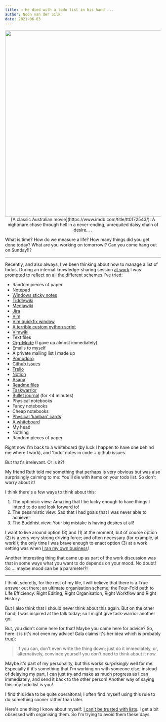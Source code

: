 ```yaml
---
title: ☐ He died with a todo list in his hand ...
author: Noon van der Silk
date: 2021-06-03
---
```


<center>
<img width="600" src="/images/todo-list.png"/>
<br />
[A classic Australian
movie](https://www.imdb.com/title/tt0172543/):
A nightmare chase through hell in a never-ending, unrequited daisy chain of
desire...  .
</center>

What is time? How do we measure a life? How many things did you get done
today? What are you working on tomorrow!? Can you come hang out on Sunday!!?

---

Recently, and also always, I've been thinking about how to manage a list of
todos. During an internal knowledge-sharing session [at
work](https://www.tweag.io/) I was prompted to reflect on all the different
schemes I've tried:

- Random pieces of paper
- [Notepad](https://en.wikipedia.org/wiki/Microsoft_Notepad)
- [Windows sticky notes](https://www.youtube.com/watch?v=fZj0WLxj-T0)
- [Tiddlywiki](https://tiddlywiki.com/)
- [Mediawiki](https://www.mediawiki.org/wiki/MediaWiki)
- [Jira](https://en.wikipedia.org/wiki/Jira_(software))
- [Vim](https://www.vim.org/)
- [Vim quickfix window](https://github.com/romainl/vim-qf)
- [A terrible custom python script](https://github.com/silky/utils/tree/master/find-todo)
- [Vimwiki](https://github.com/vimwiki/vimwiki)
- Text files
- [Org-Mode](https://orgmode.org/) (I gave up almost immediately)
- Emails to myself
- A private mailing list I made up
- [Pomodoro](https://en.wikipedia.org/wiki/Pomodoro_Technique)
- [Github issues](https://github.com/silky/ideas/issues)
- [Trello](https://en.wikipedia.org/wiki/Trello)
- [Notion](https://www.notion.so/)
- [Asana](https://asana.com/)
- [Readme files](https://en.wikipedia.org/wiki/README)
- [Taskwarrior](https://taskwarrior.org/)
- [Bullet journal](https://bulletjournal.com/pages/learn) (for <4 minutes)
- Physical notebooks
- Fancy notebooks
- Cheap notebooks
- [Physical 'kanban' cards](https://en.wikipedia.org/wiki/Kanban_board)
- [A whiteboard](https://github.com/silky/ideas#complete)
- My head
- Nothing
- Random pieces of paper

Right now I'm back to a whiteboard (by luck I happen to have one behind me
where I work), and 'todo' notes in code + github issues.

But that's irrelevant. Or is it?!

My friend Ruth told me something that perhaps is very obvious but was also
surprisingly calming to me: You'll die with items on your todo list. So don't
worry about it!

I think there's a few ways to think about this:

1. The optimisic view: Amazing that I be lucky enough to have things I intend
   to do and look forward to!
2. The pessimistic view: Sad that I had goals that I was never able to
   achieve!
3. The Buddhist view: Your big mistake is having desires at all!

I want to live around option (3) and (1) at the moment, but of course option
(2) is a very very strong driving force; and often necessary (for example, at
work!); the only time I was brave enough to enact option (3) at a work
setting was when [I ran my own
business](https://braneshop.com.au/posts/Braneshop-A-Living-Business-Part-1.html)!

Another interesting thing that came up as part of the work discussion was that
in some ways what you want to do depends on your mood. No doubt! So ... maybe
mood can be a parameter?!

---

I think, secretly, for the rest of my life, I will believe that there is a True
answer out there; an ultimate organisation scheme; the Four-Fold path to Life
Efficiency: Right Editing, Right Organisation, Right Workflow and Right
History.

But I also think that I should never think about this again. But on the other
hand, I was inspired at the talk today; so I might give task-warrior another
go.

But, you didn't come here for that! Maybe you came here for advice? So, here
it is (it's not even my advice! Gala claims it's her idea which is probably
true):

> If you can, don't even write the thing down; just do it immediately, or,
> alternatively, convince yourself you don't need to think about it now.

Maybe it's part of my personality, but this works _surprisingly_ well for me.
Especially if it's something that I'm working on with someone else; instead of
delaying my part, I can just try and make as much progress as I can
immediately, and send it back to the other person! Another way of saying this:
my todo list is you!

I find this idea to be quite operaitonal; I often find myself using this rule
to do something sooner rather than later.

Here's one thing I know about myself: [I can't be trusted with
lists](https://scirate.com/noonsilk). I get a
bit obsessed with organising them. So I'm trying to avoid them these days.
